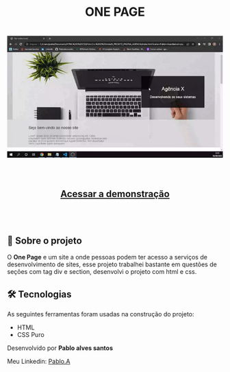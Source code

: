 <h1 align="center">ONE PAGE</h1>

<h1 align="center">
    <img src="./src/one-page.gif">
</h1>


<br>

<h2 align="center">
   <a href=https://www.one-page-pablo.netlify.app">Acessar a demonstração</a>
<h2>

<br>

## 📕 Sobre o projeto 

O **One Page** e um site  a onde pessoas podem ter acesso a serviços de desenvolvimento de sites, esse projeto trabalhei bastante em questões de seções com tag div e section, desenvolvi o projeto com html e css.

## 🛠 Tecnologias

As seguintes ferramentas foram usadas na construção do projeto:

- HTML
- CSS Puro


Desenvolvido por **Pablo alves santos**

Meu Linkedin: [Pablo.A](https://www.linkedin.com/in/pablo-santos-6b6460243/)

